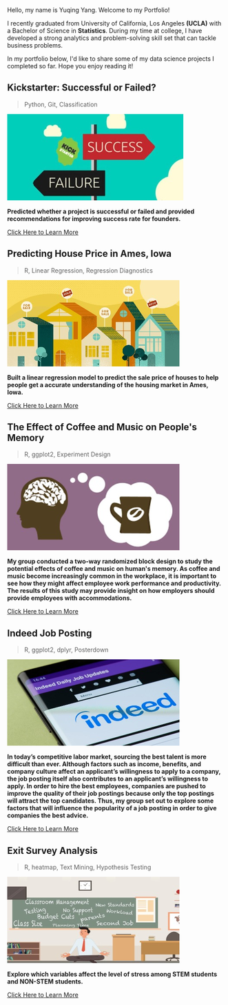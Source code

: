 Hello, my name is Yuqing Yang. Welcome to my Portfolio!

I recently graduated from University of California, Los Angeles **(UCLA)** with a Bachelor of Science in **Statistics**. During my time at college, I have developed a strong analytics and problem-solving skill set that can tackle business problems.

In my portfolio below, I'd like to share some of my data science projects I completed so far. Hope you enjoy reading it!

## Kickstarter: Successful or Failed?

> Python, 
> Git,
> Classification

![](/image/Kickstarter.jpg)


**Predicted whether a project is successful or failed and provided recommendations for improving success rate for founders.**

[Click Here to Learn More](https://github.com/yyuqing-42/Kickstarter-Classification)

## Predicting House Price in Ames, Iowa

> R,
> Linear Regression,
> Regression Diagnostics

![](/image/Housing.jpg)

**Built a linear regression model to predict the sale price of houses to help people get a accurate understanding of the housing market in Ames, Iowa.**

[Click Here to Learn More](https://github.com/yyuqing-42/Predicting-Housing-Prices)


## The Effect of Coffee and Music on People's Memory

> R, 
> ggplot2,
> Experiment Design

![](/image/coffee.jpg)

**My group conducted a two-way randomized block design to study the potential effects of coffee and music on human's memory. As coffee and music become increasingly common in the workplace, it is important to see how they might affect employee work performance and productivity. The results of this study may provide insight on how employers should provide employees with accommodations.**

[Click Here to Learn More](https://github.com/yyuqing-42/The-Effects-of-Coffee-and-Music-on-Human-s-memory-)

## Indeed Job Posting

> R,
> ggplot2,
> dplyr,
> Posterdown

![](/image/indeed.jpg)

**In today’s competitive labor market, sourcing the best talent is more difficult than ever. Although factors such as income, benefits, and company culture affect an applicant’s willingness to apply to a company, the job posting itself also contributes to an applicant’s willingness to apply. In order to hire the best employees, companies are pushed to improve the quality of their job postings because only the top postings will attract the top candidates. Thus, my group set out to explore some factors that will influence the popularity of a job posting in order to give companies the best advice.**

[Click Here to Learn More](https://github.com/yyuqing-42/Indeed-Job-Posting)


## Exit Survey Analysis

> R, 
> heatmap,
> Text Mining,
> Hypothesis Testing

![](/image/stress.jpg)

**Explore which variables affect the level of stress among STEM students and NON-STEM students.**

[Click Here to Learn More](https://github.com/yyuqing-42/STATS-141SL-STEM-Survey-Analysis)

